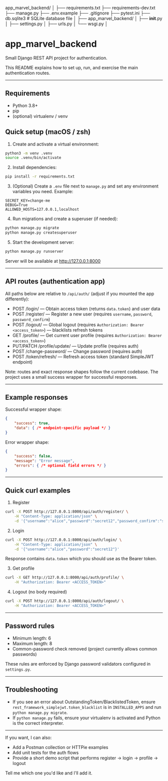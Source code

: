 app_marvel_backend/
│
├── requirements.txt
├── requirements-dev.txt
├── manage.py
├── .env.example
├── .gitignore
├── pytest.ini
├── db.sqlite3  # SQLite database file
│
├── app_marvel_backend/
│   ├── __init__.py
│   ├── settings.py
│   ├── urls.py
│   └── wsgi.py
│
# app_marvel_backend

Small Django REST API project for authentication.

This README explains how to set up, run, and exercise the main authentication routes.

---

## Requirements

- Python 3.8+
- pip
- (optional) virtualenv / venv

## Quick setup (macOS / zsh)

1. Create and activate a virtual environment:

```bash
python3 -m venv .venv
source .venv/bin/activate
```

2. Install dependencies:

```bash
pip install -r requirements.txt
```

3. (Optional) Create a `.env` file next to `manage.py` and set any environment variables you need. Example:

```env
SECRET_KEY=change-me
DEBUG=True
ALLOWED_HOSTS=127.0.0.1,localhost
```

4. Run migrations and create a superuser (if needed):

```bash
python manage.py migrate
python manage.py createsuperuser
```

5. Start the development server:

```bash
python manage.py runserver
```

Server will be available at http://127.0.0.1:8000

---

## API routes (authentication app)

All paths below are relative to `/api/auth/` (adjust if you mounted the app differently):

- POST /login/ — Obtain access token (returns `data.token`) and user data
- POST /register/ — Register a new user (requires `username`, `password`, `password_confirm`)
- POST /logout/ — Global logout (requires `Authorization: Bearer <access_token>`) — blacklists refresh tokens
- GET  /profile/ — Get current user profile (requires `Authorization: Bearer <access_token>`)
- PUT/PATCH /profile/update/ — Update profile (requires auth)
- POST /change-password/ — Change password (requires auth)
- POST /token/refresh/ — Refresh access token (standard SimpleJWT endpoint)

Note: routes and exact response shapes follow the current codebase. The project uses a small success wrapper for successful responses.

---

## Example responses

Successful wrapper shape:

```json
{
    "success": true,
    "data": { /* endpoint-specific payload */ }
}
```

Error wrapper shape:

```json
{
    "success": false,
    "message": "Error message",
    "errors": { /* optional field errors */ }
}
```

---

## Quick curl examples

1) Register

```bash
curl -X POST http://127.0.0.1:8000/api/auth/register/ \
    -H "Content-Type: application/json" \
    -d '{"username":"alice","password":"secret12","password_confirm":"secret12"}'
```

2) Login

```bash
curl -X POST http://127.0.0.1:8000/api/auth/login/ \
    -H "Content-Type: application/json" \
    -d '{"username":"alice","password":"secret12"}'
```

Response contains `data.token` which you should use as the Bearer token.

3) Get profile

```bash
curl -X GET http://127.0.0.1:8000/api/auth/profile/ \
    -H "Authorization: Bearer <ACCESS_TOKEN>"
```

4) Logout (no body required)

```bash
curl -X POST http://127.0.0.1:8000/api/auth/logout/ \
    -H "Authorization: Bearer <ACCESS_TOKEN>"
```

---

## Password rules

- Minimum length: 6
- Maximum length: 8
- Common-password check removed (project currently allows common passwords)

These rules are enforced by Django password validators configured in `settings.py`.

---

## Troubleshooting

- If you see an error about OutstandingToken/BlacklistedToken, ensure `rest_framework_simplejwt.token_blacklist` is in `INSTALLED_APPS` and run `python manage.py migrate`.
- If `python manage.py` fails, ensure your virtualenv is activated and Python is the correct interpreter.

---

If you want, I can also:
- Add a Postman collection or HTTPie examples
- Add unit tests for the auth flows
- Provide a short demo script that performs register -> login -> profile -> logout

Tell me which one you'd like and I'll add it.